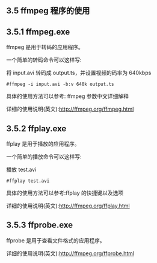 ## 3.5 ffmpeg 程序的使用 

## 3.5.1 ffmpeg.exe

ffmpeg 是用于转码的应用程序。 

一个简单的转码命令可以这样写:

将 input.avi 转码成 output.ts，并设置视频的码率为 640kbps 

`#ffmpeg -i input.avi -b:v 640k output.ts`

具体的使用方法可以参考: ffmpeg 参数中文详细解释 

详细的使用说明(英文):http://ffmpeg.org/ffmpeg.html

## 3.5.2 ffplay.exe

ffplay 是用于播放的应用程序。 

一个简单的播放命令可以这样写:

播放 test.avi

`#ffplay test.avi`

具体的使用方法可以参考:ffplay 的快捷键以及选项 

详细的使用说明(英文):http://ffmpeg.org/ffplay.html


## 3.5.3 ffprobe.exe

ffprobe 是用于查看文件格式的应用程序。 

详细的使用说明(英文):http://ffmpeg.org/ffprobe.html
